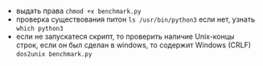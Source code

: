 - выдать права ```chmod +x benchmark.py```
- проверка существования питон ```ls /usr/bin/python3``` если нет, узнать  ```which python3 ```
- если не запускатеся скрипт, то проверить наличие Unix-концы строк, если он был сделан в windows, то содержит Windows (CRLF) 
```dos2unix benchmark.py``` 